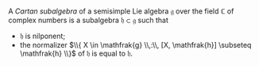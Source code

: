 A *Cartan subalgebra* of a semisimple Lie algebra $\mathfrak{g}$ over the field $\mathbb{C}$ of complex numbers is a subalgebra $\mathfrak{h} \subset \mathfrak{g}$ such that

- $\mathfrak{h}$ is nilponent;
- the normalizer $\\{ X \in \mathfrak{g} \\,:\\, [X, \mathfrak{h}] \subseteq \mathfrak{h} \\}$ of $\mathfrak{h}$ is equal to $\mathfrak{h}$.
